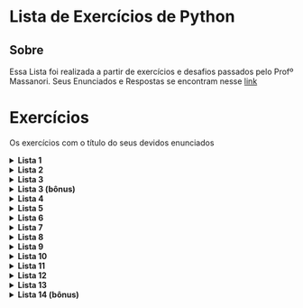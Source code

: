 # Lista de Exercícios de Python

## Sobre
Essa Lista foi realizada a partir de exercícios e desafios passados pelo Profº Massanori. Seus Enunciados e Respostas se encontram nesse [link](https://www.dropbox.com/sh/m9wio7ock77yowd/AAAR3ogXRJqhd5Uw3NthvS0Ia?dl=0)

# Exercícios
Os exercícios com o título do seus devidos enunciados

<details>
    <summary><b>Lista 1</b></summary> 
    
   - [Exercício 1](Lista%2001/Exerc%C3%ADcio01.py): Soma de Dois número
   - [Exercício 2](Lista%2001/Exerc%C3%ADcio02.py):
   Metros em Milímetros
   - [Exercício 3](Lista%2001/Exerc%C3%ADcio03.py): Dias + horas + minutos em segundos
   - [Exercício 4](Lista%2001/Exerc%C3%ADcio04.py): Aumento porcentual de salário
   - [Exercício 5](Lista%2001/Exerc%C3%ADcio05.py): Desconto da mercadoria
   - [Exercício 6](Lista%2001/Exerc%C3%ADcio06.py): Tempo de uma viagem de carro
   - [Exercício 7](Lista%2001/Exerc%C3%ADcio07.py): Celsius para Fahrenheit
   - [Exercício 8](Lista%2001/Exerc%C3%ADcio08.py): Fahrenheit para Celsius
   - [Exercício 9](Lista%2001/Exerc%C3%ADcio09.py): Preço do carro Alugado
   - [Exercício 10](Lista%2001/Exerc%C3%ADcio10.py): Tempo de vida de um fumante
   - [Exercício 11](Lista%2001/Exerc%C3%ADcio11.py): Digitos em 2 elevado a um milhão
</details>

<details>
    <summary><b>Lista 2</b></summary>
</details>

<details>
    <summary><b>Lista 3</b></summary>
</details>

<details>
    <summary><b>Lista 3 (bônus)</b></summary>
</details>

<details>
    <summary><b>Lista 4</b></summary>
</details>

<details>
    <summary><b>Lista 5</b></summary>
</details>

<details>
    <summary><b>Lista 6</b></summary>
</details>

<details>
    <summary><b>Lista 7</b></summary>
</details>

<details>
    <summary><b>Lista 8</b></summary>
</details>
<details>
    <summary><b>Lista 9</b></summary>
</details>

<details>
    <summary><b>Lista 10</b></summary>
</details>
<details>
    <summary><b>Lista 11</b></summary>
</details>

<details>
    <summary><b>Lista 12</b></summary>
</details>

<details>
    <summary><b>Lista 13</b></summary>
</details>

<details>
    <summary><b>Lista 14 (bônus)</b></summary>
</details>